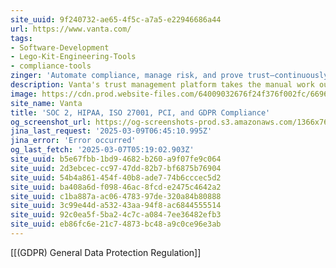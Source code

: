 ```yaml
---
site_uuid: 9f240732-ae65-4f5c-a7a5-e22946686a44
url: https://www.vanta.com/
tags:
- Software-Development
- Lego-Kit-Engineering-Tools
- compliance-tools
zinger: 'Automate compliance, manage risk, and prove trust—continuously'
description: Vanta's trust management platform takes the manual work out of your security and compliance process and replaces it with continuous automation—whether you’re pursuing your first framework or managing a complex program.
image: https://cdn.prod.website-files.com/64009032676f24f376f002fc/6696ff4592cb51e995abef60_Homepage.png
site_name: Vanta
title: 'SOC 2, HIPAA, ISO 27001, PCI, and GDPR Compliance'
og_screenshot_url: https://og-screenshots-prod.s3.amazonaws.com/1366x768/80/false/4aa14ef0db3c73bef2abb29311daa949d4c20594446fc8d2d18f2fc470881ab7.jpeg
jina_last_request: '2025-03-09T06:45:10.995Z'
jina_error: 'Error occurred'
og_last_fetch: '2025-03-07T05:19:02.903Z'
site_uuid: b5e67fbb-1bd9-4682-b260-a9f07fe9c064
site_uuid: 2d3ebcec-cc97-47dd-82b7-bf6875b76904
site_uuid: 54b4a861-454f-40b8-ade7-74b6cccec5d2
site_uuid: ba408a6d-f098-46ac-8fcd-e2475c4642a2
site_uuid: c1ba887a-ac06-4783-97de-320a84b80888
site_uuid: 3c99e44d-a532-43aa-94f8-ac6844555514
site_uuid: 92c0ea5f-5ba2-4c7c-a084-7ee36482efb3
site_uuid: eb86fc6e-21c7-4873-bc48-a9c0ce96e3ab
---
```

[[(GDPR) General Data Protection Regulation]]


